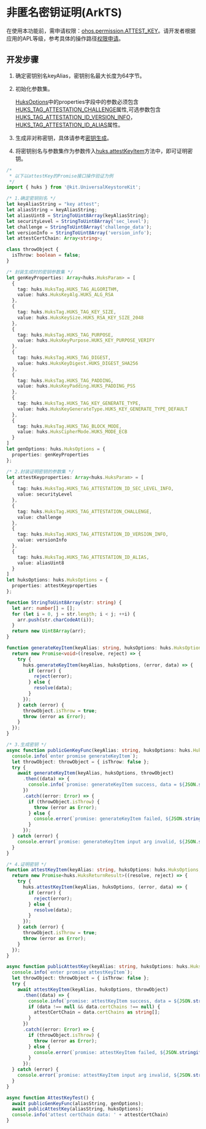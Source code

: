 # 非匿名密钥证明(ArkTS)

在使用本功能前，需申请权限：[ohos.permission.ATTEST_KEY](../AccessToken/permissions-for-system-apps.md#ohospermissionattest_key)。请开发者根据应用的APL等级，参考具体的操作路径[权限申请](../AccessToken/determine-application-mode.md)。

## 开发步骤

1. 确定密钥别名keyAlias，密钥别名最大长度为64字节。

2. 初始化参数集。

   [HuksOptions](../../reference/apis-universal-keystore-kit/js-apis-huks.md#huksoptions)中的properties字段中的参数必须包含[HUKS_TAG_ATTESTATION_CHALLENGE](../../reference/apis-universal-keystore-kit/js-apis-huks.md#hukstag)属性,可选参数包含[HUKS_TAG_ATTESTATION_ID_VERSION_INFO](../../reference/apis-universal-keystore-kit/js-apis-huks.md#hukstag)，[HUKS_TAG_ATTESTATION_ID_ALIAS](../../reference/apis-universal-keystore-kit/js-apis-huks.md#hukstag)属性。

3. 生成非对称密钥，具体请参考[密钥生成](huks-key-generation-overview.md)。

4. 将密钥别名与参数集作为参数传入[huks.attestKeyItem](../../reference/apis-universal-keystore-kit/js-apis-huks.md#huksattestkeyitem9)方法中，即可证明密钥。

```ts
/*
 * 以下以attestKey的Promise接口操作验证为例
 */
import { huks } from '@kit.UniversalKeystoreKit';

/* 1.确定密钥别名 */
let keyAliasString = "key attest";
let aliasString = keyAliasString;
let aliasUint8 = StringToUint8Array(keyAliasString);
let securityLevel = StringToUint8Array('sec_level');
let challenge = StringToUint8Array('challenge_data');
let versionInfo = StringToUint8Array('version_info');
let attestCertChain: Array<string>;

class throwObject {
  isThrow: boolean = false;
}

/* 封装生成时的密钥参数集 */
let genKeyProperties: Array<huks.HuksParam> = [
  {
    tag: huks.HuksTag.HUKS_TAG_ALGORITHM,
    value: huks.HuksKeyAlg.HUKS_ALG_RSA
  },
  {
    tag: huks.HuksTag.HUKS_TAG_KEY_SIZE,
    value: huks.HuksKeySize.HUKS_RSA_KEY_SIZE_2048
  },
  {
    tag: huks.HuksTag.HUKS_TAG_PURPOSE,
    value: huks.HuksKeyPurpose.HUKS_KEY_PURPOSE_VERIFY
  },
  {
    tag: huks.HuksTag.HUKS_TAG_DIGEST,
    value: huks.HuksKeyDigest.HUKS_DIGEST_SHA256
  },
  {
    tag: huks.HuksTag.HUKS_TAG_PADDING,
    value: huks.HuksKeyPadding.HUKS_PADDING_PSS
  },
  {
    tag: huks.HuksTag.HUKS_TAG_KEY_GENERATE_TYPE,
    value: huks.HuksKeyGenerateType.HUKS_KEY_GENERATE_TYPE_DEFAULT
  },
  {
    tag: huks.HuksTag.HUKS_TAG_BLOCK_MODE,
    value: huks.HuksCipherMode.HUKS_MODE_ECB
  }
]
let genOptions: huks.HuksOptions = {
  properties: genKeyProperties
};

/* 2.封装证明密钥的参数集 */
let attestKeyproperties: Array<huks.HuksParam> = [
  {
    tag: huks.HuksTag.HUKS_TAG_ATTESTATION_ID_SEC_LEVEL_INFO,
    value: securityLevel
  },
  {
    tag: huks.HuksTag.HUKS_TAG_ATTESTATION_CHALLENGE,
    value: challenge
  },
  {
    tag: huks.HuksTag.HUKS_TAG_ATTESTATION_ID_VERSION_INFO,
    value: versionInfo
  },
  {
    tag: huks.HuksTag.HUKS_TAG_ATTESTATION_ID_ALIAS,
    value: aliasUint8
  }
]
let huksOptions: huks.HuksOptions = {
  properties: attestKeyproperties
};

function StringToUint8Array(str: string) {
  let arr: number[] = [];
  for (let i = 0, j = str.length; i < j; ++i) {
    arr.push(str.charCodeAt(i));
  }
  return new Uint8Array(arr);
}

function generateKeyItem(keyAlias: string, huksOptions: huks.HuksOptions, throwObject: throwObject) {
  return new Promise<void>((resolve, reject) => {
    try {
      huks.generateKeyItem(keyAlias, huksOptions, (error, data) => {
        if (error) {
          reject(error);
        } else {
          resolve(data);
        }
      });
    } catch (error) {
      throwObject.isThrow = true;
      throw (error as Error);
    }
  });
}

/* 3.生成密钥 */
async function publicGenKeyFunc(keyAlias: string, huksOptions: huks.HuksOptions) {
  console.info(`enter promise generateKeyItem`);
  let throwObject: throwObject = { isThrow: false };
  try {
    await generateKeyItem(keyAlias, huksOptions, throwObject)
      .then((data) => {
        console.info(`promise: generateKeyItem success, data = ${JSON.stringify(data)}`);
      })
      .catch((error: Error) => {
        if (throwObject.isThrow) {
          throw (error as Error);
        } else {
          console.error(`promise: generateKeyItem failed, ${JSON.stringify(error)}`);
        }
      });
  } catch (error) {
    console.error(`promise: generateKeyItem input arg invalid, ${JSON.stringify(error)}`);
  }
}

/* 4.证明密钥 */
function attestKeyItem(keyAlias: string, huksOptions: huks.HuksOptions, throwObject: throwObject) {
  return new Promise<huks.HuksReturnResult>((resolve, reject) => {
    try {
      huks.attestKeyItem(keyAlias, huksOptions, (error, data) => {
        if (error) {
          reject(error);
        } else {
          resolve(data);
        }
      });
    } catch (error) {
      throwObject.isThrow = true;
      throw (error as Error);
    }
  });
}

async function publicAttestKey(keyAlias: string, huksOptions: huks.HuksOptions) {
  console.info(`enter promise attestKeyItem`);
  let throwObject: throwObject = { isThrow: false };
  try {
    await attestKeyItem(keyAlias, huksOptions, throwObject)
      .then((data) => {
        console.info(`promise: attestKeyItem success, data = ${JSON.stringify(data)}`);
        if (data !== null && data.certChains !== null) {
          attestCertChain = data.certChains as string[];
        }
      })
      .catch((error: Error) => {
        if (throwObject.isThrow) {
          throw (error as Error);
        } else {
          console.error(`promise: attestKeyItem failed, ${JSON.stringify(error)}`);
        }
      });
  } catch (error) {
    console.error(`promise: attestKeyItem input arg invalid, ${JSON.stringify(error)}`);
  }
}

async function AttestKeyTest() {
  await publicGenKeyFunc(aliasString, genOptions);
  await publicAttestKey(aliasString, huksOptions);
  console.info('attest certChain data: ' + attestCertChain)
}
```
